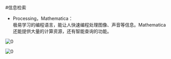 #信息检索

* Processing，Mathematica：  
极易学习的编程语言，能让人快速编程处理图像、声音等信息。Mathematica还能提供大量的计算资源，还有智能查询的功能。

![0](../pic/02-07-1.jpg "0")

![0](../pic/02-07-2.jpg "0")
